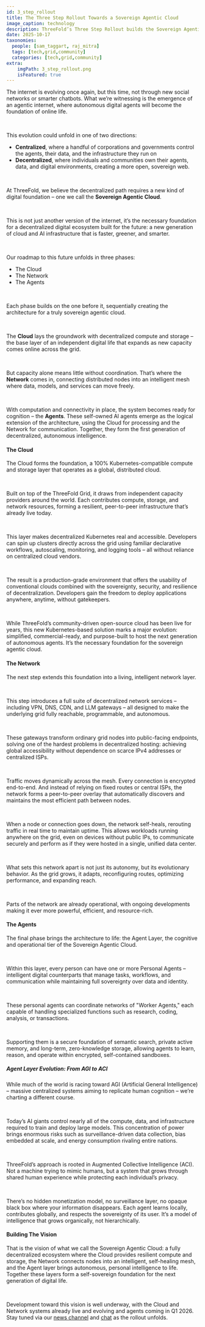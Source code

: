 ```yaml
---
id: 3_step_rollout
title: The Three Step Rollout Towards a Sovereign Agentic Cloud
image_caption: technology
description: ThreeFold’s Three Step Rollout builds the Sovereign Agentic Cloud through three phases: Cloud, Network, and Agents, creating a decentralized, intelligent, and user-owned internet.
date: 2025-10-17
taxonomies:
  people: [sam_taggart, raj_mitra]
  tags: [tech,grid,community]
  categories: [tech,grid,community]
extra:
    imgPath: 3_step_rollout.png
    isFeatured: true
---
```


The internet is evolving once again, but this time, not through new social networks or smarter chatbots. What we’re witnessing is the emergence of an agentic internet, where autonomous digital agents will become the foundation of online life.

</br>

This evolution could unfold in one of two directions:

- **Centralized**, where a handful of corporations and governments control the agents, their data, and the infrastructure they run on
- **Decentralized**, where individuals and communities own their agents, data, and digital environments, creating a more open, sovereign web.

</br>

At ThreeFold, we believe the decentralized path requires a new kind of digital foundation – one we call the **Sovereign Agentic Cloud**.

</br>

This is not just another version of the internet, it’s the necessary foundation for a decentralized digital ecosystem built for the future: a new generation of cloud and AI infrastructure that is faster, greener, and smarter.

</br>

Our roadmap to this future unfolds in three phases:

- The Cloud
- The Network
- The Agents

</br>

Each phase builds on the one before it, sequentially creating the architecture for a truly sovereign agentic cloud.

</br>

The **Cloud** lays the groundwork with decentralized compute and storage – the base layer of an independent digital life that expands as new capacity comes online across the grid.

</br>

But capacity alone means little without coordination. That’s where the **Network** comes in, connecting distributed nodes into an intelligent mesh where data, models, and services can move freely.

</br>

With computation and connectivity in place, the system becomes ready for cognition – the **Agents**. These self-owned AI agents emerge as the logical extension of the architecture, using the Cloud for processing and the Network for communication. Together, they form the first generation of decentralized, autonomous intelligence.

#### The Cloud
The Cloud forms the foundation, a 100% Kubernetes-compatible compute and storage layer that operates as a global, distributed cloud.

</br>

Built on top of the ThreeFold Grid, it draws from independent capacity providers around the world. Each contributes compute, storage, and network resources, forming a resilient, peer-to-peer infrastructure that’s already live today.

</br>

This layer makes decentralized Kubernetes real and accessible. Developers can spin up clusters directly across the grid using familiar declarative workflows, autoscaling, monitoring, and logging tools – all without reliance on centralized cloud vendors.

</br>

The result is a production-grade environment that offers the usability of conventional clouds combined with the sovereignty, security, and resilience of decentralization. Developers gain the freedom to deploy applications anywhere, anytime, without gatekeepers.

</br>

While ThreeFold’s community-driven open-source cloud has been live for years, this new Kubernetes-based solution marks a major evolution: simplified, commercial-ready, and purpose-built to host the next generation of autonomous agents. It’s the necessary foundation for the sovereign agentic cloud.

#### The Network

The next step extends this foundation into a living, intelligent network layer.

</br>

This step introduces a full suite of decentralized network services – including VPN, DNS, CDN, and LLM gateways – all designed to make the underlying grid fully reachable, programmable, and autonomous.

</br>

These gateways transform ordinary grid nodes into public-facing endpoints, solving one of the hardest problems in decentralized hosting: achieving global accessibility without dependence on scarce IPv4 addresses or centralized ISPs. 

</br>

Traffic moves dynamically across the mesh. Every connection is encrypted end-to-end. And instead of relying on fixed routes or central ISPs, the network forms a peer-to-peer overlay that automatically discovers and maintains the most efficient path between nodes. 

</br>

When a node or connection goes down, the network self-heals, rerouting traffic in real time to maintain uptime. This allows workloads running anywhere on the grid, even on devices without public IPs, to communicate securely and perform as if they were hosted in a single, unified data center. 

</br>

What sets this network apart is not just its autonomy, but its evolutionary behavior. As the grid grows, it adapts, reconfiguring routes, optimizing performance, and expanding reach.

</br>

Parts of the network are already operational, with ongoing developments making it ever more powerful, efficient, and resource-rich.

#### The Agents

The final phase brings the architecture to life: the Agent Layer, the cognitive and operational tier of the Sovereign Agentic Cloud.

</br>

Within this layer, every person can have one or more Personal Agents – intelligent digital counterparts that manage tasks, workflows, and communication while maintaining full sovereignty over data and identity.

</br>

These personal agents can coordinate networks of "Worker Agents," each capable of handling specialized functions such as research, coding, analysis, or transactions.

</br>

Supporting them is a secure foundation of semantic search, private active memory, and long-term, zero-knowledge storage, allowing agents to learn, reason, and operate within encrypted, self-contained sandboxes. 

##### Agent Layer Evolution: From AGI to ACI

While much of the world is racing toward AGI (Artificial General Intelligence) – massive centralized systems aiming to replicate human cognition – we’re charting a different course.

</br>

Today’s AI giants control nearly all of the compute, data, and infrastructure required to train and deploy large models. This concentration of power brings enormous risks such as surveillance-driven data collection, bias embedded at scale, and energy consumption rivaling entire nations.

</br>

ThreeFold’s approach is rooted in Augmented Collective Intelligence (ACI). Not a machine trying to mimic humans, but a system that grows through shared human experience while protecting each individual’s privacy.

</br>

There’s no hidden monetization model, no surveillance layer, no opaque black box where your information disappears. Each agent learns locally, contributes globally, and respects the sovereignty of its user. It’s a model of intelligence that grows organically, not hierarchically.

#### Building The Vision

That is the vision of what we call the Sovereign Agentic Cloud: a fully decentralized ecosystem where the Cloud provides resilient compute and storage, the Network connects nodes into an intelligent, self-healing mesh, and the Agent layer brings autonomous, personal intelligence to life. Together these layers form a self-sovereign foundation for the next generation of digital life.


</br>

Development toward this vision is well underway, with the Cloud and Network systems already live and evolving and agents coming in Q1 2026. Stay tuned via our [news channel](https://t.me/threefoldnews) and [chat](https://t.me/threefold) as the rollout unfolds.
